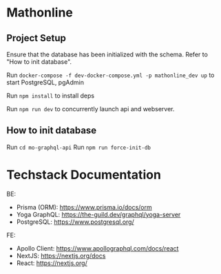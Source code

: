 # Mathonline

## Project Setup

Ensure that the database has been initialized with the schema. Refer to "How to init database".

Run `docker-compose -f dev-docker-compose.yml -p mathonline_dev up` to start PostgreSQL, pgAdmin

Run `npm install` to install deps

Run `npm run dev` to concurrently launch api and webserver.

## How to init database

Run `cd mo-graphql-api`
Run `npm run force-init-db`

# Techstack Documentation

BE:

- Prisma (ORM): https://www.prisma.io/docs/orm
- Yoga GraphQL: https://the-guild.dev/graphql/yoga-server
- PostgreSQL: https://www.postgresql.org/

FE:

- Apollo Client: https://www.apollographql.com/docs/react
- NextJS: https://nextjs.org/docs
- React: https://nextjs.org/
